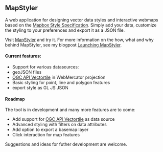 ## MapStyler

A web application for designing vector data styles and interactive webmaps based on the [Mapbox Style Specification](https://docs.mapbox.com/mapbox-gl-js/style-spec/). Simply add your data, customize the styling to your preferences and export it as a JSON file. 

Visit [MapStyler](https://mapstyler.com) and try it. For more information on the how, what and why behind MapStyler, see my blogpost [Launching MapStyler](https://www.oneprojectatatime.nl/launching-mapstyler/).

#### Current features:
-  Support for various datasources:
  - geoJSON files
  - [OGC API Vectortile](https://github.com/opengeospatial/ogcapi-tiles) in WebMercator projection
-  Basic styling for point, line and polygon features
-  export style as GL JS JSON

#### Roadmap
The tool is in development and many more features are to come:
- Add support for [OGC API Vectortile](https://github.com/opengeospatial/ogcapi-tiles)  as data source
- Advanced styling with filters on data attributes
- Add option to export a basemap layer
- Click interaction for map features

Suggestions and ideas for futher development are welcome. 
